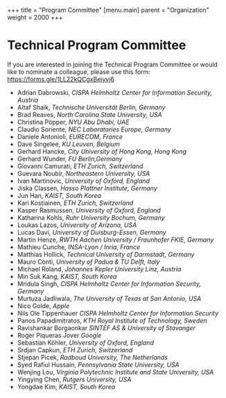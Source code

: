 +++
title = "Program Committee"
[menu.main]
    parent = "Organization"
    weight = 2000
+++

# Technical Program Committee

<!--## TBD -->
If you are interested in joining the Technical Program Committee or would like to nominate a colleague, please use this form: https://forms.gle/1LL22kQCgxBejyvj6



- Adrian Dabrowski,             *CISPA Helmholtz Center for Information Security, Austria*
- Altaf Shaik,                  *Technische Universität Berlin, Germany*
- Brad Reaves,                  *North Carolina State University, USA*
- Christina Pöpper,             *NYU Abu Dhabi, UAE*
- Claudio Soriente,             *NEC Laboratories Europe, Germany*
- Daniele Antonioli,            *EURECOM, France*
- Dave Singelee,                *KU Leuven, Belgium*
- Gerhard Hancke,               *City University of Hong Kong, Hong Kong*
- Gerhard Wunder,               *FU Berlin,Germany*
- Giovanni Camurati,            *ETH Zurich, Switzerland*
- Guevara Noubir,               *Northeastern University, USA*
- Ivan Martinovic,              *University of Oxford, England*
- Jiska Classen,                *Hasso Plattner Institute, Germany*
- Jun Han,                      *KAIST, South Korea*
- Kari Kostiainen,              *ETH Zurich, Switzerland*
- Kasper Rasmussen,             *University of Oxford, England* 
- Katharina Kohls,              *Ruhr University Bochum, Germany*
- Loukas Lazos,                 *University of Arizona, USA*
- Lucas Davi,                   *University of Duisburg-Essen, Germany*
- Martin Henze,                 *RWTH Aachen University / Fraunhofer FKIE, Germany*
- Mathieu Cunche,               *INSA-Lyon / Inria, France*
- Matthias Hollick,             *Technical University of Darmstadt, Germany*
- Mauro Conti,                  *University of Padua & TU Delft, Italy*
- Michael Roland,               *Johannes Kepler University Linz, Austria*
- Min Suk Kang,                 *KAIST, South Korea*
- Mridula Singh,                *CISPA Helmholtz Center for Information Security, Germany*
- Murtuza Jadliwala,            *The University of Texas at San Antonio, USA*
- Nico Golde,                   *Apple*
- Nils Ole Tippenhauer          *CISPA Helmholtz Center for Information Security*
- Panos Papadimitratos,         *KTH Royal Institute of Technology, Sweden*
- Ravishankar Borgaonkar        *SINTEF AS & University of Stavanger*
- Roger Piqueras Jover          *Google*
- Sebastian Köhler,             *University of Oxford, England*
- Srdjan Capkun,                *ETH Zurich, Switzerland*
- Stjepan Picek,                *Radboud University, The Netherlands*
- Syed Rafiul Hussain,          *Pennsylvania State University, USA*
- Wenjing Lou,                  *Virginia Polytechnic Institute and State University, USA*
- Yingying Chen,                *Rutgers University, USA*
- Yongdae Kim,                  *KAIST, South Korea*
